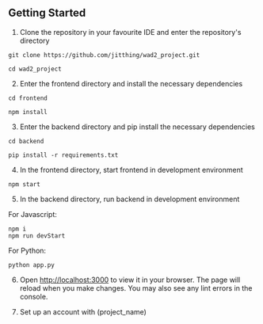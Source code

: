 ## Getting Started

1. Clone the repository in your favourite IDE and enter the repository's directory

```
git clone https://github.com/jitthing/wad2_project.git
```

```
cd wad2_project
```

2. Enter the frontend directory and install the necessary dependencies

```
cd frontend
```

```
npm install
```

3. Enter the backend directory and pip install the necessary dependencies

```
cd backend
```

```
pip install -r requirements.txt
```

4. In the frontend directory, start frontend in development environment

```
npm start
```

5. In the backend directory, run backend in development environment

For Javascript:

```
npm i
npm run devStart
```

For Python:

```
python app.py
```

6. Open [http://localhost:3000](http://localhost:3000) to view it in your browser.
   The page will reload when you make changes.
   You may also see any lint errors in the console.

7. Set up an account with (project_name)

